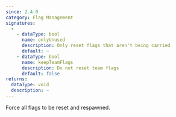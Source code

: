 ```yaml
---
since: 2.4.0
category: Flag Management
signatures:
  -
    - dataType: bool
      name: onlyUnused
      description: Only reset flags that aren't being carried
      default: ~
    - dataType: bool
      name: keepTeamFlags
      description: Do not reset team flags
      default: false
returns:
  dataType: void
  description: ~
---
```


Force all flags to be reset and respawned.
